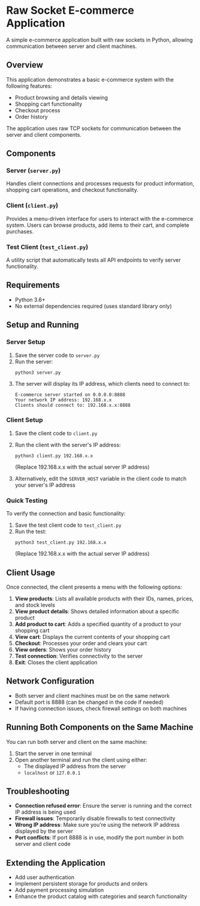 # Raw Socket E-commerce Application

A simple e-commerce application built with raw sockets in Python, allowing communication between server and client machines.

## Overview

This application demonstrates a basic e-commerce system with the following features:

- Product browsing and details viewing
- Shopping cart functionality
- Checkout process
- Order history

The application uses raw TCP sockets for communication between the server and client components.

## Components

### Server (`server.py`)

Handles client connections and processes requests for product information, shopping cart operations, and checkout functionality.

### Client (`client.py`)

Provides a menu-driven interface for users to interact with the e-commerce system. Users can browse products, add items to their cart, and complete purchases.

### Test Client (`test_client.py`)

A utility script that automatically tests all API endpoints to verify server functionality.

## Requirements

- Python 3.6+
- No external dependencies required (uses standard library only)

## Setup and Running

### Server Setup

1. Save the server code to `server.py`
2. Run the server:
   ```
   python3 server.py
   ```
3. The server will display its IP address, which clients need to connect to:
   ```
   E-commerce server started on 0.0.0.0:8888
   Your network IP address: 192.168.x.x
   Clients should connect to: 192.168.x.x:8888
   ```

### Client Setup

1. Save the client code to `client.py`
2. Run the client with the server's IP address:
   ```
   python3 client.py 192.168.x.x
   ```
   (Replace 192.168.x.x with the actual server IP address)

3. Alternatively, edit the `SERVER_HOST` variable in the client code to match your server's IP address

### Quick Testing

To verify the connection and basic functionality:

1. Save the test client code to `test_client.py`
2. Run the test:
   ```
   python3 test_client.py 192.168.x.x
   ```
   (Replace 192.168.x.x with the actual server IP address)

## Client Usage

Once connected, the client presents a menu with the following options:

1. **View products**: Lists all available products with their IDs, names, prices, and stock levels
2. **View product details**: Shows detailed information about a specific product
3. **Add product to cart**: Adds a specified quantity of a product to your shopping cart
4. **View cart**: Displays the current contents of your shopping cart
5. **Checkout**: Processes your order and clears your cart
6. **View orders**: Shows your order history
7. **Test connection**: Verifies connectivity to the server
0. **Exit**: Closes the client application

## Network Configuration

- Both server and client machines must be on the same network
- Default port is 8888 (can be changed in the code if needed)
- If having connection issues, check firewall settings on both machines

## Running Both Components on the Same Machine

You can run both server and client on the same machine:

1. Start the server in one terminal
2. Open another terminal and run the client using either:
   - The displayed IP address from the server
   - `localhost` or `127.0.0.1`

## Troubleshooting

- **Connection refused error**: Ensure the server is running and the correct IP address is being used
- **Firewall issues**: Temporarily disable firewalls to test connectivity
- **Wrong IP address**: Make sure you're using the network IP address displayed by the server
- **Port conflicts**: If port 8888 is in use, modify the port number in both server and client code

## Extending the Application

- Add user authentication
- Implement persistent storage for products and orders
- Add payment processing simulation
- Enhance the product catalog with categories and search functionality
